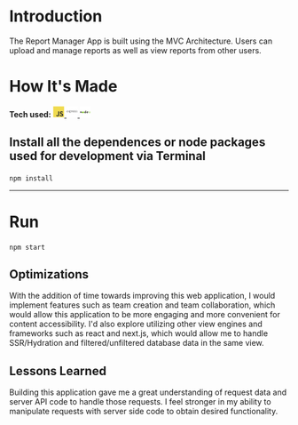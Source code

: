 # Introduction
The Report Manager App is built using the MVC Architecture. Users can upload and manage reports as well as view reports from other users.

# How It's Made

**Tech used:** <a href="https://developer.mozilla.org/en-US/docs/Web/JavaScript" target="_blank" rel="noreferrer"> <img src="https://raw.githubusercontent.com/devicons/devicon/master/icons/javascript/javascript-original.svg" alt="javascript" width="20" height="20"/> </a> <a href="https://developer.mozilla.org/en-US/docs/Learn/Server-side/Express_Nodejs/Introduction#introducing_node" target="_blank" rel="noreferrer"> <img src="https://raw.githubusercontent.com/devicons/devicon/master/icons/express/express-original-wordmark.svg" alt="express" width="20" height="20"/> </a> <a href="https://developer.mozilla.org/en-US/docs/Learn/Server-side/Express_Nodejs/Introduction#introducing_node" target="_blank" rel="noreferrer"> <img src="https://raw.githubusercontent.com/devicons/devicon/master/icons/nodejs/nodejs-original-wordmark.svg" alt="node.js" width="20" height="20"/> </a>

## Install all the dependences or node packages used for development via Terminal

`npm install`

---

# Run

`npm start`

## Optimizations

With the addition of time towards improving this web application, I would implement features such as team creation and team collaboration, which would allow this application to be more engaging and more convenient for content accessibility. I'd also explore utilizing other view engines and frameworks such as react and next.js, which would allow me to handle SSR/Hydration and filtered/unfiltered database data in the same view.

## Lessons Learned

Building this application gave me a great understanding of request data and server API code to handle those requests. I feel stronger in my ability to manipulate requests with server side code to obtain desired functionality.
